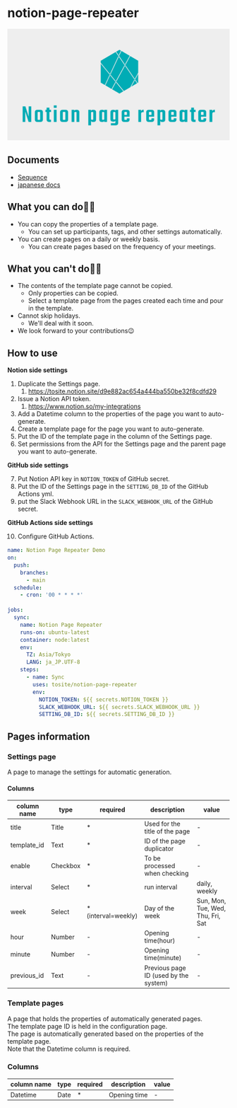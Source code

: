 # notion-page-repeater

<div style="text-align: center;">

![logo](./docs/logo.png)

</div>

## Documents
- [Sequence](./docs/uml.md)
- [japanese docs](docs/jp.md)

## What you can do🙆‍♂️

- You can copy the properties of a template page.
  - You can set up participants, tags, and other settings automatically.
- You can create pages on a daily or weekly basis.
  - You can create pages based on the frequency of your meetings.

## What you can't do🙅‍♂️

- The contents of the template page cannot be copied.
  - Only properties can be copied.
  - Select a template page from the pages created each time and pour in the template.
- Cannot skip holidays.
  - We'll deal with it soon.
- We look forward to your contributions😉

## How to use

**Notion side settings**

1. Duplicate the Settings page.
    1. https://tosite.notion.site/d9e882ac654a444ba550be32f8cdfd29
2. Issue a Notion API token.
    1. https://www.notion.so/my-integrations
3. Add a Datetime column to the properties of the page you want to auto-generate.
4. Create a template page for the page you want to auto-generate.
5. Put the ID of the template page in the column of the Settings page.
6. Set permissions from the API for the Settings page and the parent page you want to auto-generate.

**GitHub side settings**

7. Put Notion API key in `NOTION_TOKEN` of GitHub secret.
8. Put the ID of the Settings page in the `SETTING_DB_ID` of the GitHub Actions yml.
9. put the Slack Webhook URL in the `SLACK_WEBHOOK_URL` of the GitHub secret.

**GitHub Actions side settings**

10. Configure GitHub Actions.

```yml  
name: Notion Page Repeater Demo
on:
  push:
    branches:
      - main
  schedule:
    - cron: '00 * * * *'

jobs:
  sync:
    name: Notion Page Repeater
    runs-on: ubuntu-latest
    container: node:latest
    env:
      TZ: Asia/Tokyo
      LANG: ja_JP.UTF-8
    steps:
      - name: Sync
        uses: tosite/notion-page-repeater
        env:
          NOTION_TOKEN: ${{ secrets.NOTION_TOKEN }}
          SLACK_WEBHOOK_URL: ${{ secrets.SLACK_WEBHOOK_URL }}
          SETTING_DB_ID: ${{ secrets.SETTING_DB_ID }}
```

## Pages information

### Settings page

A page to manage the settings for automatic generation.

#### Columns

|column name|type|required|description|value|
| --- | --- | --- | --- | --- |
| title | Title | * | Used for the title of the page | - |
| template_id | Text | * | ID of the page duplicator | - |
| enable | Checkbox | * | To be processed when checking | - |
| interval | Select | * | run interval | daily, weekly |
| week | Select | * (interval=weekly) | Day of the week | Sun, Mon, Tue, Wed, Thu, Fri, Sat |
| hour | Number | - | Opening time(hour) | - |
| minute | Number | - | Opening time(minute) | - |
| previous_id | Text | - | Previous page ID (used by the system) | - |

### Template pages

A page that holds the properties of automatically generated pages.  
The template page ID is held in the configuration page.  
The page is automatically generated based on the properties of the template page.  
Note that the Datetime column is required.

### Columns

|column name|type|required|description|value|
| --- | --- | --- | --- | --- |
| Datetime | Date | * | Opening time | - |
